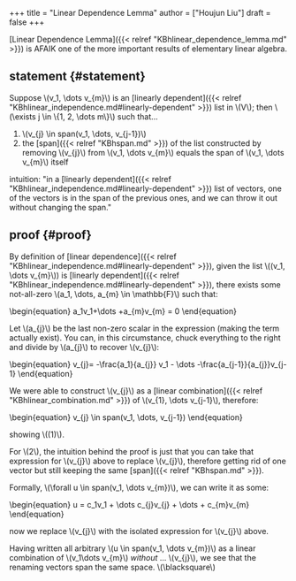 +++
title = "Linear Dependence Lemma"
author = ["Houjun Liu"]
draft = false
+++

[Linear Dependence Lemma]({{< relref "KBhlinear_dependence_lemma.md" >}}) is AFAIK one of the more important results of elementary linear algebra.


## statement {#statement}

Suppose \\(v\_1, \dots v\_{m}\\) is an [linearly dependent]({{< relref "KBhlinear_independence.md#linearly-dependent" >}}) list in \\(V\\); then \\(\exists j \in \\{1, 2, \dots m\\}\\) such that...

1.  \\(v\_{j} \in span(v\_1, \dots, v\_{j-1})\\)
2.  the [span]({{< relref "KBhspan.md" >}}) of the list constructed by removing \\(v\_{j}\\) from \\(v\_1, \dots v\_{m}\\) equals the span of \\(v\_1, \dots v\_{m}\\) itself

intuition: "in a [linearly dependent]({{< relref "KBhlinear_independence.md#linearly-dependent" >}}) list of vectors, one of the vectors is in the span of the previous ones, and we can throw it out without changing the span."


## proof {#proof}

By definition of [linear dependence]({{< relref "KBhlinear_independence.md#linearly-dependent" >}}), given the list \\((v\_1, \dots v\_{m}\\)) is [linearly dependent]({{< relref "KBhlinear_independence.md#linearly-dependent" >}}), there exists some not-all-zero \\(a\_1, \dots, a\_{m} \in \mathbb{F}\\) such that:

\begin{equation}
a\_1v\_1+\dots +a\_{m}v\_{m} = 0
\end{equation}

Let \\(a\_{j}\\) be the last non-zero scalar in the expression (making the term actually exist). You can, in this circumstance, chuck everything to the right and divide by \\(a\_{j}\\) to recover \\(v\_{j}\\):

\begin{equation}
v\_{j}= -\frac{a\_1}{a\_{j}} v\_1 - \dots -\frac{a\_{j-1}}{a\_{j}}v\_{j-1}
\end{equation}

We were able to construct \\(v\_{j}\\) as a [linear combination]({{< relref "KBhlinear_combination.md" >}}) of \\(v\_{1}, \dots v\_{j-1}\\), therefore:

\begin{equation}
v\_{j} \in span(v\_1, \dots, v\_{j-1})
\end{equation}

showing \\((1)\\).

For \\(2\\), the intuition behind the proof is just that you can take that expression for \\(v\_{j}\\) above to replace \\(v\_{j}\\), therefore getting rid of one vector but still keeping the same [span]({{< relref "KBhspan.md" >}}).

Formally, \\(\forall u \in span(v\_1, \dots v\_{m})\\), we can write it as some:

\begin{equation}
u = c\_1v\_1 + \dots c\_{j}v\_{j} + \dots + c\_{m}v\_{m}
\end{equation}

now we replace \\(v\_{j}\\) with the isolated expression for \\(v\_{j}\\) above.

Having written all arbitrary \\(u \in span(v\_1, \dots v\_{m})\\) as a linear combination of \\(v\_1\dots v\_{m}\\) _without_ ... \\(v\_{j}\\), we see that the renaming vectors span the same space. \\(\blacksquare\\)